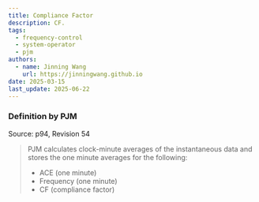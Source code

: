 ```yaml
---
title: Compliance Factor
description: CF.
tags:
  - frequency-control
  - system-operator
  - pjm
authors:
  - name: Jinning Wang
    url: https://jinningwang.github.io
date: 2025-03-15
last_update: 2025-06-22
---
```


### Definition by PJM

Source: <d-cite key="pjm2024m12"></d-cite> p94, Revision 54

> PJM calculates clock-minute averages of the instantaneous data and stores the one minute averages for the following:
>
> - ACE (one minute)
> - Frequency (one minute)
> - CF (compliance factor)
